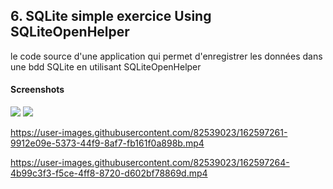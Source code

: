 ## 6. SQLite simple exercice  Using SQLiteOpenHelper
 le code source d'une application qui permet d'enregistrer les données dans une bdd SQLite en utilisant SQLiteOpenHelper

####  Screenshots
<img src="https://github.com/hajar-zarguan/AndroidActivitePratique/blob/main/Capture%20d'%C3%A9cran/6.%20SQLite/WhatsApp%20Image%202022-04-09%20at%204.48.36%20PM.jpeg" > 
<img src="https://github.com/hajar-zarguan/AndroidActivitePratique/blob/main/Capture%20d'%C3%A9cran/6.%20SQLite/WhatsApp%20Image%202022-04-09%20at%204.49.50%20PM.jpeg"  >



https://user-images.githubusercontent.com/82539023/162597261-9912e09e-5373-44f9-8af7-fb161f0a898b.mp4

https://user-images.githubusercontent.com/82539023/162597264-4b99c3f3-f5ce-4ff8-8720-d602bf78869d.mp4


